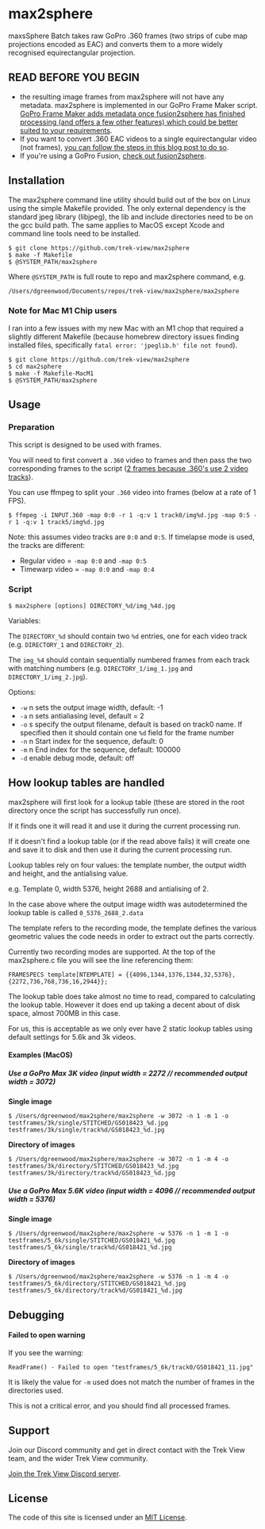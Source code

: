 # max2sphere

maxsSphere Batch takes raw GoPro .360 frames (two strips of cube map projections encoded as EAC) and converts them to a more widely recognised equirectangular projection.

## READ BEFORE YOU BEGIN

* the resulting image frames from max2sphere will not have any metadata. max2sphere is implemented in our GoPro Frame Maker script. [GoPro Frame Maker adds metadata once fusion2sphere has finished processing (and offers a few other features) which could be better suited to your requirements](https://github.com/trek-view/gopro-frame-maker/).
* If you want to convert .360 EAC videos to a single equirectangular video (not frames), [you can follow the steps in this blog post to do so](https://www.trekview.org/blog/2022/using-ffmpeg-process-gopro-raw-360).
* If you're using a GoPro Fusion, [check out fusion2sphere](https://github.com/trek-view/fusion2sphere).

## Installation

The max2sphere command line utility should build out of the box on Linux using the simple Makefile provided. The only external dependency is the standard jpeg library (libjpeg), the lib and include directories need to be on the gcc build path. The same applies to MacOS except Xcode and command line tools need to be installed.

```
$ git clone https://github.com/trek-view/max2sphere
$ make -f Makefile
$ @SYSTEM_PATH/max2sphere
```

Where `@SYSTEM_PATH` is full route to repo and max2sphere command, e.g.

```shell
/Users/dgreenwood/Documents/repos/trek-view/max2sphere/max2sphere
```

### Note for Mac M1 Chip users

I ran into a few issues with my new Mac with an M1 chop that required a slightly different Makefile (because homebrew directory issues finding installed files, specifically `fatal error: 'jpeglib.h' file not found`).

```shell
$ git clone https://github.com/trek-view/max2sphere
$ cd max2sphere
$ make -f Makefile-MacM1
$ @SYSTEM_PATH/max2sphere
```

## Usage

### Preparation

This script is designed to be used with frames.

You will need to first convert a `.360` video to frames and then pass the two corresponding frames to the script ([2 frames because .360's use 2 video tracks](https://www.trekview.org/blog/2021/reverse-engineering-gopro-360-file-format-part-1/)).

You can use ffmpeg to split your `.360` video into frames (below at a rate of 1 FPS).

```
$ ffmpeg -i INPUT.360 -map 0:0 -r 1 -q:v 1 track0/img%d.jpg -map 0:5 -r 1 -q:v 1 track5/img%d.jpg
```

Note: this assumes video tracks are `0:0` and `0:5`. If timelapse mode is used, the tracks are different:

* Regular video = `-map 0:0` and `-map 0:5`
* Timewarp video = `-map 0:0` and `-map 0:4`

### Script

```shell
$ max2sphere [options] DIRECTORY_%d/img_%4d.jpg
```

Variables:

The `DIRECTORY_%d` should contain two `%d` entries, one for each video track (e.g. `DIRECTORY_1` and `DIRECTORY_2`).

The `img_%4` should contain sequentially numbered frames from each track with matching numbers (e.g. `DIRECTORY_1/img_1.jpg` and `DIRECTORY_1/img_2.jpg`).

Options:

* `-w` n sets the output image width, default: -1
* `-a` n sets antialiasing level, default = 2
* `-o` s specify the output filename, default is based on track0 name. If specified then it should contain one `%d` field for the frame number
* `-n` n Start index for the sequence, default: 0
* `-m` n End index for the sequence, default: 100000
* `-d` enable debug mode, default: off

## How lookup tables are handled

max2sphere will first look for a lookup table (these are stored in the root directory once the script has successfully run once).

If it finds one it will read it and use it during the current processing run.

If it doesn't find a lookup table (or if the read above fails) it will create one and save it to disk and then use it during the current processing run.

Lookup tables rely on four values: the template number, the output width and height, and the antialising value.

e.g. Template 0, width 5376, height 2688 and antialising of 2.

In the case above where the output image width was autodetermined the lookup table is called `0_5376_2688_2.data`

The template refers to the recording mode, the template defines the various geometric values the code needs in order to extract out the parts correctly.

Currently two recording modes are supported. At the top of the max2sphere.c file you will see the line referencing them:

```
FRAMESPECS template[NTEMPLATE] = {{4096,1344,1376,1344,32,5376},{2272,736,768,736,16,2944}};
```

The lookup table does take almost no time to read, compared to calculating the lookup table. However it does end up taking a decent about of disk space, almost 700MB in this case.

For us, this is acceptable as we only ever have 2 static lookup tables using default settings for 5.6k and 3k videos.

#### Examples (MacOS)

##### Use a GoPro Max 3K video (input width = 2272 // recommended output width = 3072)

**Single image**

```shell
$ /Users/dgreenwood/max2sphere/max2sphere -w 3072 -n 1 -m 1 -o testframes/3k/single/STITCHED/GS018423_%d.jpg testframes/3k/single/track%d/GS018423_%d.jpg
```

**Directory of images**

```shell
$ /Users/dgreenwood/max2sphere/max2sphere -w 3072 -n 1 -m 4 -o testframes/3k/directory/STITCHED/GS018423_%d.jpg testframes/3k/directory/track%d/GS018423_%d.jpg
```

##### Use a GoPro Max 5.6K video (input width = 4096 // recommended output width = 5376)

**Single image**

```shell
$ /Users/dgreenwood/max2sphere/max2sphere -w 5376 -n 1 -m 1 -o testframes/5_6k/single/STITCHED/GS018421_%d.jpg testframes/5_6k/single/track%d/GS018421_%d.jpg
```

**Directory of images**

```shell
$ /Users/dgreenwood/max2sphere/max2sphere -w 5376 -n 1 -m 4 -o testframes/5_6k/directory/STITCHED/GS018421_%d.jpg testframes/5_6k/directory/track%d/GS018421_%d.jpg
```

## Debugging

#### Failed to open warning

If you see the warning:

```
ReadFrame() - Failed to open "testframes/5_6k/track0/GS018421_11.jpg"
```

It is likely the value for `-m` used does not match the number of frames in the directories used.

This is not a critical error, and you should find all processed frames.

## Support

Join our Discord community and get in direct contact with the Trek View team, and the wider Trek View community.

[Join the Trek View Discord server](https://discord.gg/ZVk7h9hCfw).

## License

The code of this site is licensed under an [MIT License](/LICENSE).

